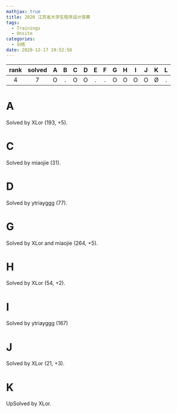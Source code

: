 ```yaml
---
mathjax: true
title: 2020 江苏省大学生程序设计竞赛
tags:
  - Trainings
  - Onsite
categories:
  - 训练
date: 2020-12-17 19:52:58
---
```


| rank | solved |  A  |  B  |  C  |  D  |  E  |  F  |  G  |  H  |  I  |  J  |  K  |  L  |
| :--: | :----: | :-: | :-: | :-: | :-: | :-: | :-: | :-: | :-: | :-: | :-: | :-: | :-: |
|   4  |   7    |  O  |  .  |  O  |  O  |  .  |  .  |  O  |  O  |  O  |  O  |  Ø  |  .  |

<!--more-->

# A

Solved by XLor (193, +5).

# C

Solved by miaojie (31).

# D

Solved by ytriayggg (77).

# G

Solved by XLor and miaojie (264, +5).

# H

Solved by XLor (54, +2).

# I

Solved by ytriayggg (167)

# J

Solved by XLor (21, +3).

# K

UpSolved by XLor.


